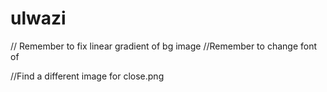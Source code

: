 # ulwazi
// Remember to fix linear gradient of bg image
//Remember to change font of <p> 
//Find a different image for close.png
